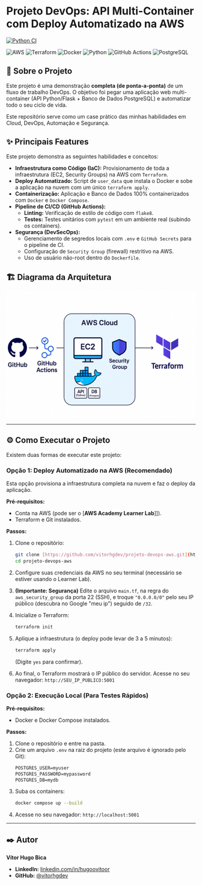 # Projeto DevOps: API Multi-Container com Deploy Automatizado na AWS

[![Python CI](https://github.com/vitorhgdev/projeto-devops-aws/actions/workflows/ci.yml/badge.svg)](https://github.com/vitorhgdev/projeto-devops-aws/actions/workflows/ci.yml)

<p align="left">
  <img src="https://img.shields.io/badge/AWS-232F3E?style=for-the-badge&logo=amazon-aws&logoColor=white" alt="AWS">
  <img src="https://img.shields.io/badge/Terraform-7B42BC?style=for-the-badge&logo=terraform&logoColor=white" alt="Terraform">
  <img src="https://img.shields.io/badge/Docker-2496ED?style=for-the-badge&logo=docker&logoColor=white" alt="Docker">
  <img src="https://img.shields.io/badge/Python-3776AB?style=for-the-badge&logo=python&logoColor=white" alt="Python">
  <img src="https://img.shields.io/badge/GitHub_Actions-2088FF?style=for-the-badge&logo=github-actions&logoColor=white" alt="GitHub Actions">
  <img src="https://img.shields.io/badge/PostgreSQL-4169E1?style=for-the-badge&logo=postgresql&logoColor=white" alt="PostgreSQL">
</p>

## 🚀 Sobre o Projeto

Este projeto é uma demonstração **completa (de ponta-a-ponta)** de um fluxo de trabalho DevOps. O objetivo foi pegar uma aplicação web multi-container (API Python/Flask + Banco de Dados PostgreSQL) e automatizar todo o seu ciclo de vida.

Este repositório serve como um case prático das minhas habilidades em Cloud, DevOps, Automação e Segurança.

## ✨ Principais Features

Este projeto demonstra as seguintes habilidades e conceitos:

* **Infraestrutura como Código (IaC):** Provisionamento de toda a infraestrutura (EC2, Security Groups) na AWS com `Terraform`.
* **Deploy Automatizado:** Script de `user_data` que instala o Docker e sobe a aplicação na nuvem com um único `terraform apply`.
* **Containerização:** Aplicação e Banco de Dados 100% containerizados com `Docker` e `Docker Compose`.
* **Pipeline de CI/CD (GitHub Actions):**
    * **Linting:** Verificação de estilo de código com `flake8`.
    * **Testes:** Testes unitários com `pytest` em um ambiente real (subindo os containers).
* **Segurança (DevSecOps):**
    * Gerenciamento de segredos locais com `.env` e `GitHub Secrets` para o pipeline de CI.
    * Configuração de `Security Group` (firewall) restritivo na AWS.
    * Uso de usuário não-root dentro do `Dockerfile`.

## 🏗️ Diagrama da Arquitetura


![Diagrama da Arquitetura](arquitetura.png)

---

## ⚙️ Como Executar o Projeto

Existem duas formas de executar este projeto:

### Opção 1: Deploy Automatizado na AWS (Recomendado)

Esta opção provisiona a infraestrutura completa na nuvem e faz o deploy da aplicação.

**Pré-requisitos:**
* Conta na AWS (pode ser o [**AWS Academy Learner Lab**]]).
* Terraform e Git instalados.

**Passos:**

1.  Clone o repositório:
    ```bash
    git clone [https://github.com/vitorhgdev/projeto-devops-aws.git](https://github.com/vitorhgdev/projeto-devops-aws.git)
    cd projeto-devops-aws
    ```
2.  Configure suas credenciais da AWS no seu terminal (necessário se estiver usando o Learner Lab).
3.  **(Importante: Segurança)** Edite o arquivo `main.tf`, na regra do `aws_security_group` da porta 22 (SSH), e troque `"0.0.0.0/0"` pelo seu IP público (descubra no Google "meu ip") seguido de `/32`.
4.  Inicialize o Terraform:
    ```bash
    terraform init
    ```
5.  Aplique a infraestrutura (o deploy pode levar de 3 a 5 minutos):
    ```bash
    terraform apply
    ```
    (Digite `yes` para confirmar).

6.  Ao final, o Terraform mostrará o IP público do servidor. Acesse no seu navegador:
    `http://SEU_IP_PUBLICO:5001`

### Opção 2: Execução Local (Para Testes Rápidos)

**Pré-requisitos:**
* Docker e Docker Compose instalados.

**Passos:**

1.  Clone o repositório e entre na pasta.
2.  Crie um arquivo `.env` na raiz do projeto (este arquivo é ignorado pelo Git):
    ```
    POSTGRES_USER=myuser
    POSTGRES_PASSWORD=mypassword
    POSTGRES_DB=mydb
    ```
3.  Suba os containers:
    ```bash
    docker compose up --build
    ```
4.  Acesse no seu navegador: `http://localhost:5001`

---

## ✒️ Autor

**Vítor Hugo Bica**
* **LinkedIn:** [linkedin.com/in/hugoovitoor](https://www.linkedin.com/in/hugoovitoor/)
* **GitHub:** [@vitorhgdev](https://github.com/vitorhgdev)